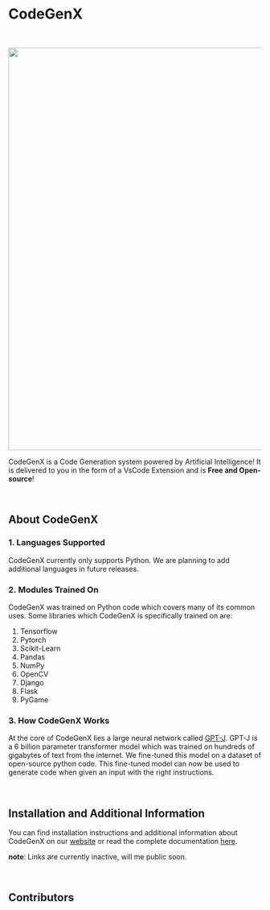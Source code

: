 # CodeGenX

<br/>

<!-- <img src="assets/hero-image.png" alt="CodeGenX Logo"> -->

<p align="center">
<img src="CodeGenX_demo.gif" width="800"/>
</p>

CodeGenX is a Code Generation system powered by Artificial Intelligence! It is delivered to you in the form of a VsCode Extension and is **Free and Open-source**! 

<br/>


## About CodeGenX

### 1. Languages Supported

CodeGenX currently only supports Python. We are planning to add additional languages in future releases.

### 2. Modules Trained On

CodeGenX was trained on Python code which covers many of its common uses. Some libraries which CodeGenX is specifically trained on are:

1. Tensorflow
2. Pytorch
3. Scikit-Learn
4. Pandas
5. NumPy
6. OpenCV
7. Django
8. Flask
9. PyGame

### 3. How CodeGenX Works

At the core of CodeGenX lies a large neural network called [GPT-J](https://github.com/kingoflolz/mesh-transformer-jax). GPT-J is a 6 billion parameter transformer model which was trained on hundreds of gigabytes of text from the internet. We fine-tuned this model on a dataset of open-source python code. This fine-tuned model can now be used to generate code when given an input with the right instructions.

<br/>


## Installation and Additional Information 


You can find installation instructions and additional information about CodeGenX on our [website](https://deepgenx.com) or read the complete documentation [here](https://docs.deepgenx.com).

**note**: Links are currently inactive, will me public soon.

<br/>


## Contributors


